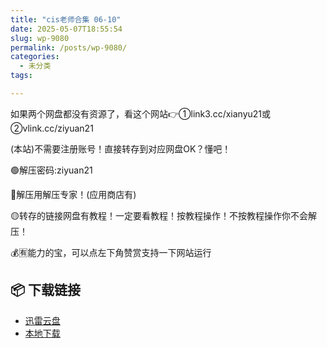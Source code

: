 ```yaml
---
title: "cis老师合集 06-10"
date: 2025-05-07T18:55:54
slug: wp-9080
permalink: /posts/wp-9080/
categories:
  - 未分类
tags:

---
```


如果两个网盘都没有资源了，看这个网站👉①link3.cc/xianyu21或②vlink.cc/ziyuan21

(本站)不需要注册账号！直接转存到对应网盘OK？懂吧！

🟢解压密码:ziyuan21

🔵解压用解压专家！(应用商店有)

🟡转存的链接网盘有教程！一定要看教程！按教程操作！不按教程操作你不会解压！

💰🈶能力的宝，可以点左下角赞赏支持一下网站运行

## 📦 下载链接
- [迅雷云盘](https://blziyuan21.com/pay-download/9080?key=dc6ddd954a&down_id=0)
- [本地下载](https://blziyuan21.com/pay-download/9080?key=dc6ddd954a&down_id=1)

